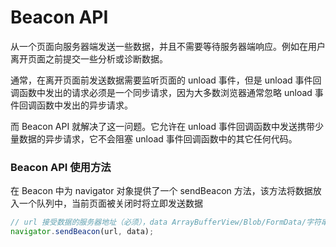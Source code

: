 # Beacon API

从一个页面向服务器端发送一些数据，并且不需要等待服务器端响应。例如在用户离开页面之前提交一些分析或诊断数据。

通常，在离开页面前发送数据需要监听页面的 unload 事件，但是 unload 事件回调函数中发出的请求必须是一个同步请求，因为大多数浏览器通常忽略 unload 事件回调函数中发出的异步请求。

而 Beacon API 就解决了这一问题。它允许在 unload 事件回调函数中发送携带少量数据的异步请求，它不会阻塞 unload 事件回调函数中的其它任何代码。

### Beacon API 使用方法

在 Beacon 中为 navigator 对象提供了一个 sendBeacon 方法，该方法将数据放入一个队列中，当前页面被关闭时将立即发送数据

```JavaScript
// url 接受数据的服务器地址（必须），data ArrayBufferView/Blob/FormData/字符串
navigator.sendBeacon(url, data);
```